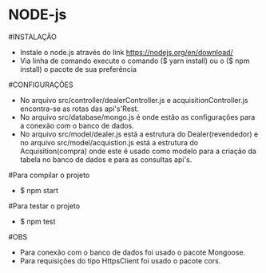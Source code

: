 # NODE-js

#INSTALAÇÃO
- Instale o node.js através do link https://nodejs.org/en/download/
- Via linha de comando execute o comando ($ yarn install) ou o ($ npm install) o pacote de sua preferência

#CONFIGURAÇÕES
- No arquivo src/controller/dealerController.js e acquisitionController.js encontra-se as rotas das api's'Rest.
- No arquivo src/database/mongo.js é onde estão as configurações para a conexão com o banco de dados.
- No arquivo src/model/dealer.js está a estrutura do Dealer(revendedor) e no arquivo src/model/acquistion.js está a estrutura do Acquisition(compra) onde este é usado como modelo para a criação da tabela no banco de dados e para as consultas api's.


#Para compilar o projeto
- $ npm start

#Para testar o projeto
- $ npm test

#OBS
- Para conexão com o banco de dados foi usado o pacote Mongoose.
- Para requisições do tipo HttpsClient foi usado o pacote cors.

